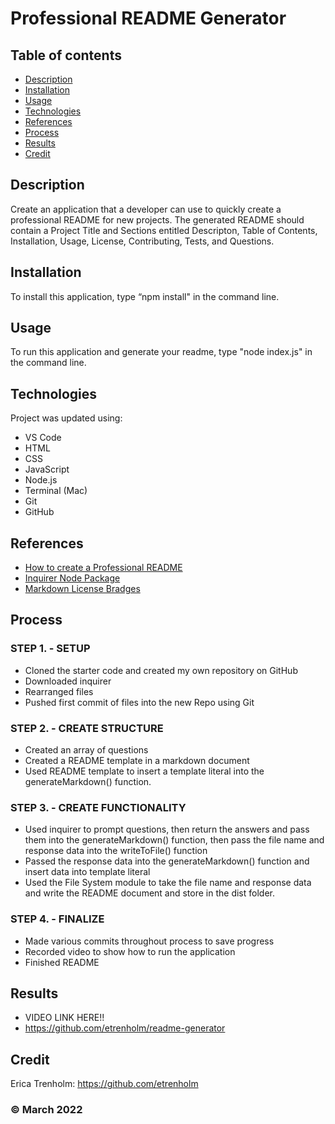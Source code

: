 # Professional README Generator

## Table of contents
* [Description](#description)
* [Installation](#installation)
* [Usage](#usage)
* [Technologies](#technologies)
* [References](#references)
* [Process](#process)
* [Results](#results)
* [Credit](#credit)

## Description
Create an application that a developer can use to quickly create a professional README for new projects. The generated README should contain a Project Title and Sections entitled Descripton, Table of Contents, Installation, Usage, License, Contributing, Tests, and Questions.

## Installation
To install this application, type “npm install" in the command line.

## Usage
To run this application and generate your readme, type "node index.js" in the command line.

## Technologies
Project was updated using:
* VS Code
* HTML
* CSS
* JavaScript
* Node.js
* Terminal (Mac)
* Git
* GitHub

## References
* [How to create a Professional README](https://coding-boot-camp.github.io/full-stack/github/professional-readme-guide)
* [Inquirer Node Package](https://www.npmjs.com/package/inquirer)
* [Markdown License Bradges](https://gist.github.com/lukas-h/2a5d00690736b4c3a7ba)

## Process
### STEP 1. - SETUP
* Cloned the starter code and created my own repository on GitHub
* Downloaded inquirer
* Rearranged files
* Pushed first commit of files into the new Repo using Git

### STEP 2. - CREATE STRUCTURE
* Created an array of questions
* Created a README template in a markdown document
* Used README template to insert a template literal into the generateMarkdown() function.

### STEP 3. - CREATE FUNCTIONALITY
* Used inquirer to prompt questions, then return the answers and pass them into the generateMarkdown() function, then pass the file name and response data into the writeToFile() function
* Passed the response data into the generateMarkdown() function and insert data into template literal
* Used the File System module to take the file name and response data and write the README document and store in the dist folder.

### STEP 4. - FINALIZE
* Made various commits throughout process to save progress
* Recorded video to show how to run the application
* Finished README

## Results
* VIDEO LINK HERE!!
* https://github.com/etrenholm/readme-generator

## Credit
Erica Trenholm: https://github.com/etrenholm

### ©️ March 2022
